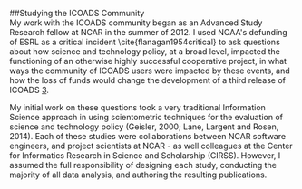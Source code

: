 ##Studying the ICOADS Community
<br> 
My work with the ICOADS community began as an Advanced Study Research fellow at NCAR in the summer of 2012. I used NOAA's defunding of ESRL as a critical incident \cite{flanagan1954critical} to ask questions about how science and technology policy, at a broad level, impacted the functioning of an otherwise highly successful cooperative project, in what ways the community of ICOADS users were impacted by these events, and how the loss of funds would change the development of a third release of ICOADS [3](#3). 

My initial work on these questions took a very traditional Information Science approach in using scientometric techniques for the evaluation of science and technology policy (Geisler, 2000; Lane, Largent and Rosen, 2014).  Each of these studies were collaborations between NCAR software engineers, and project scientists at NCAR - as well colleagues at the Center for Informatics Research in Science and Scholarship (CIRSS). However, I assumed the full responsibility of designing each study, conducting the majority of all data analysis, and authoring the resulting publications. 